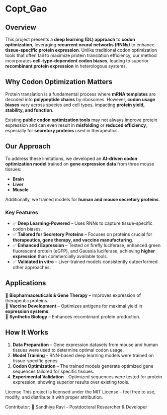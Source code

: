# Copt_Gao

## **Overview**
This project presents a **deep learning (DL) approach** to **codon optimization**, leveraging **recurrent neural networks (RNNs)** to enhance **tissue-specific protein expression**. Unlike traditional codon optimization tools that often fail to maximize protein translation efficiency, our method incorporates **cell-type-dependent codon biases**, leading to superior **recombinant protein expression** in heterologous systems.

## **Why Codon Optimization Matters**
Protein translation is a fundamental process where **mRNA templates** are decoded into **polypeptide chains** by ribosomes. However, **codon usage biases** vary across species and cell types, impacting **protein yield, stability, and function**. 

Existing **public codon optimization tools** may not always improve protein expression and can even result in **misfolding** or **reduced efficiency**, especially for **secretory proteins** used in therapeutics.

## **Our Approach**
To address these limitations, we developed an **AI-driven codon optimization model** trained on **gene expression data** from three mouse tissues:

- **Brain**
- **Liver**
- **Muscle**

Additionally, we trained models for **human and mouse secretory proteins**.

### **Key Features**
- ✅ **Deep Learning-Powered** – Uses RNNs to capture tissue-specific codon biases.
- ✅ **Tailored for Secretory Proteins** – Focuses on proteins crucial for **therapeutics, gene therapy, and vaccine manufacturing**.
- ✅ **Enhanced Expression** – Tested on firefly luciferase, enhanced green fluorescent protein (eGFP), and Gaussia luciferase, achieving **higher expression** than commercially available tools.
- ✅ **Validated in vitro** – Liver-trained models consistently outperformed other approaches.

## **Applications**
🚀 **Biopharmaceuticals & Gene Therapy** – Improves expression of therapeutic proteins.  
🦠 **Vaccine Development** – Optimizes antigens for maximal yield in **expression systems**.  
🔬 **Synthetic Biology** – Enhances recombinant protein production.  

## **How It Works**
1. **Data Preparation** – Gene expression datasets from mouse and human tissues were used to determine optimal codon usage.
2. **Model Training** – RNN-based deep learning models were trained on tissue-specific genes.
3. **Codon Optimization** – The trained models generate optimized gene sequences tailored for specific tissues.
4. **Experimental Validation** – Optimized sequences were tested for protein expression, showing superior results over existing tools.


License
This project is licensed under the MIT License – feel free to use, modify, and distribute it with proper attribution.

Contributor:
👤 Sandhiya Ravi – Postdoctoral Researcher & Developer

